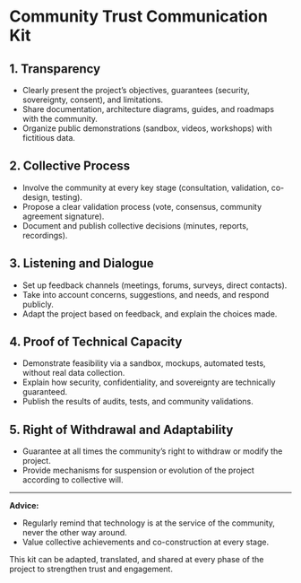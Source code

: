 # Community Trust Communication Kit

## 1. Transparency
- Clearly present the project’s objectives, guarantees (security, sovereignty, consent), and limitations.
- Share documentation, architecture diagrams, guides, and roadmaps with the community.
- Organize public demonstrations (sandbox, videos, workshops) with fictitious data.

## 2. Collective Process
- Involve the community at every key stage (consultation, validation, co-design, testing).
- Propose a clear validation process (vote, consensus, community agreement signature).
- Document and publish collective decisions (minutes, reports, recordings).

## 3. Listening and Dialogue
- Set up feedback channels (meetings, forums, surveys, direct contacts).
- Take into account concerns, suggestions, and needs, and respond publicly.
- Adapt the project based on feedback, and explain the choices made.

## 4. Proof of Technical Capacity
- Demonstrate feasibility via a sandbox, mockups, automated tests, without real data collection.
- Explain how security, confidentiality, and sovereignty are technically guaranteed.
- Publish the results of audits, tests, and community validations.

## 5. Right of Withdrawal and Adaptability
- Guarantee at all times the community’s right to withdraw or modify the project.
- Provide mechanisms for suspension or evolution of the project according to collective will.

---

**Advice:**
- Regularly remind that technology is at the service of the community, never the other way around.
- Value collective achievements and co-construction at every stage.

This kit can be adapted, translated, and shared at every phase of the project to strengthen trust and engagement.
